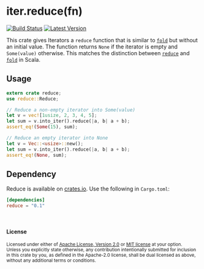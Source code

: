 iter.reduce(fn)
===============

[![Build Status](https://api.travis-ci.org/dtolnay/reduce.svg)](https://travis-ci.org/dtolnay/reduce)
[![Latest Version](https://img.shields.io/crates/v/reduce.svg)](https://crates.io/crates/reduce)

This crate gives Iterators a `reduce` function that is similar to
[`fold`](https://doc.rust-lang.org/std/iter/trait.Iterator.html#method.fold)
but without an initial value. The function returns `None` if the iterator is
empty and `Some(value)` otherwise. This matches the distinction between
[`reduce`](http://www.scala-lang.org/api/current/index.html#scala.collection.Iterator@reduce[A1%3E:A](op:(A1,A1)=%3EA1):A1)
and
[`fold`](http://www.scala-lang.org/api/current/index.html#scala.collection.Iterator@fold[A1%3E:A](z:A1)(op:(A1,A1)=%3EA1):A1)
in Scala.

## Usage

```rust
extern crate reduce;
use reduce::Reduce;

// Reduce a non-empty iterator into Some(value)
let v = vec![1usize, 2, 3, 4, 5];
let sum = v.into_iter().reduce(|a, b| a + b);
assert_eq!(Some(15), sum);

// Reduce an empty iterator into None
let v = Vec::<usize>::new();
let sum = v.into_iter().reduce(|a, b| a + b);
assert_eq!(None, sum);
```

## Dependency

Reduce is available on [crates.io](https://crates.io/crates/reduce). Use the
following in `Cargo.toml`:

```toml
[dependencies]
reduce = "0.1"
```

<br>

#### License

<sup>
Licensed under either of <a href="LICENSE-APACHE">Apache License, Version
2.0</a> or <a href="LICENSE-MIT">MIT license</a> at your option.
</sup>

<br>

<sub>
Unless you explicitly state otherwise, any contribution intentionally submitted
for inclusion in this crate by you, as defined in the Apache-2.0 license, shall
be dual licensed as above, without any additional terms or conditions.
</sub>
